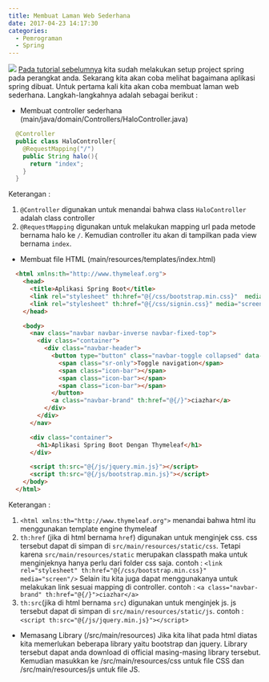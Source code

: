 ```yaml
---
title: Membuat Laman Web Sederhana
date: 2017-04-23 14:17:30
categories:
  - Pemrograman
  - Spring
---
```

![](/images/springboot.png)
[Pada tutorial sebelumnya](https://ciazhar.github.io/2017/04/23/pemrograman/spring/1-setup-project/) kita sudah melakukan setup project spring pada perangkat anda. Sekarang kita akan coba melihat bagaimana aplikasi spring dibuat.
Untuk pertama kali kita akan coba membuat laman web sederhana. Langkah-langkahnya adalah sebagai berikut :

- Membuat controller sederhana (main/java/domain/Controllers/HaloController.java)
```java
  @Controller
  public class HaloController{
    @RequestMapping("/")
    public String halo(){
      return "index";
    }
  }
```
Keterangan :
1. `@Controller` digunakan untuk menandai bahwa class `HaloController` adalah class controller
2. `@RequestMapping` digunakan untuk melakukan mapping url pada metode bernama halo ke `/`. Kemudian controller itu akan di tampilkan pada view bernama `index`.


- Membuat file HTML (main/resources/templates/index.html)
```html
  <html xmlns:th="http://www.thymeleaf.org">
    <head>
      <title>Aplikasi Spring Boot</title>
      <link rel="stylesheet" th:href="@{/css/bootstrap.min.css}"  media="screen"/>
      <link rel="stylesheet" th:href="@{/css/signin.css}" media="screen"/>
    </head>

    <body>
      <nav class="navbar navbar-inverse navbar-fixed-top">
        <div class="container">
          <div class="navbar-header">
            <button type="button" class="navbar-toggle collapsed" data-toggle="collapse" data-target="#navbar" aria-expanded="false" aria-controls="navbar">
              <span class="sr-only">Toggle navigation</span>
              <span class="icon-bar"></span>
              <span class="icon-bar"></span>
              <span class="icon-bar"></span>
            </button>
            <a class="navbar-brand" th:href="@{/}">ciazhar</a>
          </div>
        </div>
      </nav>

      <div class="container">
        <h1>Aplikasi Spring Boot Dengan Thymeleaf</h1>
      </div>

      <script th:src="@{/js/jquery.min.js}"></script>
      <script th:src="@{/js/bootstrap.min.js}"></script>
    </body>
  </html>
```
Keterangan :
1. `<html xmlns:th="http://www.thymeleaf.org">` menandai bahwa html itu menggunakan template engine thymeleaf
2. `th:href` (jika di html bernama `href`) digunakan untuk menginjek css. css tersebut dapat di simpan di `src/main/resources/static/css`. Tetapi karena `src/main/resources/static` merupakan classpath maka untuk menginjeknya hanya perlu dari folder css saja. contoh : `<link rel="stylesheet" th:href="@{/css/bootstrap.min.css}"  media="screen"/>`
Selain itu kita juga dapat menggunakanya untuk melakukan link sesuai mapping di controller. contoh : `<a class="navbar-brand" th:href="@{/}">ciazhar</a>`
3. `th:src`(jika di html bernama `src`) digunakan untuk menginjek js. js tersebut dapat di simpan di `src/main/resources/static/js`. contoh : `<script th:src="@{/js/jquery.min.js}"></script>`



- Memasang Library (/src/main/resources)
Jika kita lihat pada html diatas kita memerlukan beberapa library yaitu bootstrap dan jquery. Library tersebut dapat anda download di official masing-masing library tersebut. Kemudian masukkan ke /src/main/resources/css untuk file CSS dan /src/main/resources/js untuk file JS.
